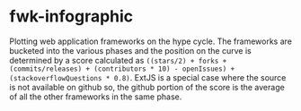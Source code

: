 # fwk-infographic

Plotting web application frameworks on the hype cycle. The frameworks are bucketed into the various phases and the position on the curve is determined by a score calculated as `((stars/2) + forks + (commits/releases) + (contributors * 10) - openIssues) + (stackoverflowQuestions * 0.8)`. ExtJS is a special case where the source is not available on github so, the github portion of the score is the average of all the other frameworks in the same phase.
